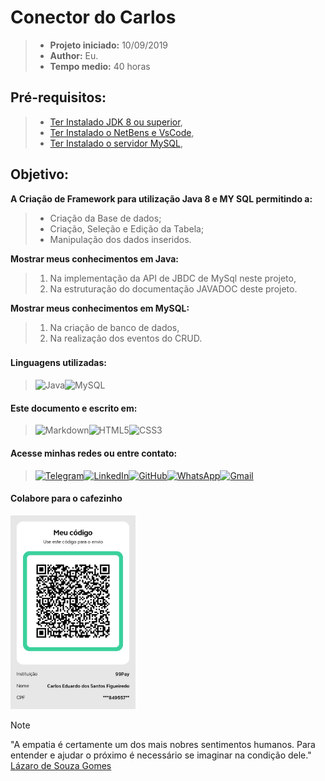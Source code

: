 # Conector do Carlos

> - **Projeto iniciado:** 10/09/2019
> - **Author:** Eu.
> - **Tempo medio:** 40 horas

## Pré-requisitos:

> - [Ter Instalado JDK 8 ou superior](https://github.com/carloseduardonit/conector-do-carlos/blob/master/dist/manual/INSTALA%C3%87%C3%83O_DO_JDK.md),
> - [Ter Instalado o NetBens e VsCode](https://github.com/carloseduardonit/conector-do-carlos/blob/270499a0e4c008b72f496eafce44e7816e158def/dist/manual/INSTALA%C3%87%C3%83O_DA_IDE.md),
> - [Ter Instalado o servidor MySQL](https://github.com/carloseduardonit/conector-do-carlos/blob/270499a0e4c008b72f496eafce44e7816e158def/dist/manual/INSTALA%C3%87%C3%83O_DO_SERVIDOR_MYSQL.md),

## Objetivo:

**A Criação de Framework para utilização Java 8  e MY SQL permitindo a:**

> - Criação da Base de dados;
> - Criação, Seleção e Edição da Tabela;
> - Manipulação dos dados inseridos.

**Mostrar meus conhecimentos em Java:**

> 1. Na implementação da API  de JBDC  de MySql neste projeto,
> 2. Na estruturação do documentação JAVADOC deste projeto.

**Mostrar meus conhecimentos em MySQL:**

> 1. Na criação de banco de dados,
> 2. Na realização dos eventos do CRUD.

###

#### Linguagens utilizadas:

>![Java](https://img.shields.io/badge/java-%23ED8B00.svg?style=for-the-badge&logo=openjdk&logoColor=white)![MySQL](https://img.shields.io/badge/MySQL-00000F?style=for-the-badge&logo=mysql&logoColor=white)

#### Este documento e escrito em:

> ![Markdown](https://img.shields.io/badge/Markdown-000?style=for-the-badge&logo=markdown)![HTML5](https://img.shields.io/badge/HTML5-E34F26?style=for-the-badge&logo=html5&logoColor=white)![CSS3](https://img.shields.io/badge/CSS3-1572B6?style=for-the-badge&logo=css3&logoColor=white)

#### Acesse minhas redes ou entre contato:

> [![Telegram](https://img.shields.io/badge/Telegram-000?style=for-the-badge&logo=telegram&logoColor=2CA5E0)](https://t.me/Carlaol)[![LinkedIn](https://img.shields.io/badge/LinkedIn-0077B5?style=for-the-badge&logo=linkedin&logoColor=white)](https://www.linkedin.com/in/carlos-eduardo-dos-s-figueiredo/)[![GitHub](https://img.shields.io/badge/GitHub-100000?style=for-the-badge&logo=github&logoColor=white)](https://github.com/carloseduardonit)[![WhatsApp](https://img.shields.io/badge/WhatsApp-25D366?style=for-the-badge&logo=whatsapp&logoColor=white)](https://wa.me/5521985745077)[![Gmail](https://img.shields.io/badge/Gmail-333333?style=for-the-badge&logo=gmail&logoColor=red)](mailto:carlostecnicowl+github@gmail.com)

#### Colabore para o cafezinho

<img src="./Qr PIX.jpg" width="200">

> [!NOTE]
> "A empatia é certamente um dos mais nobres sentimentos humanos. 
>  Para entender e ajudar o próximo é necessário se imaginar na condição dele."
[Lázaro de Souza Gomes](https://www.pensador.com/autor/lazaro_de_souza_gomes/)